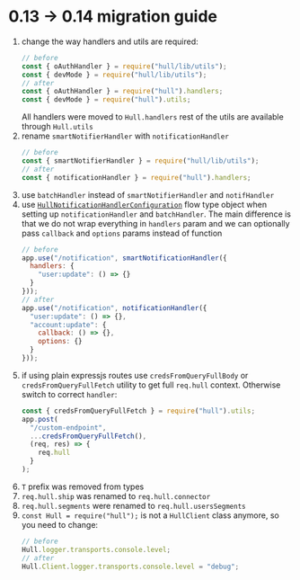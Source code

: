 # 0.13 -> 0.14 migration guide

1. change the way handlers and utils are required:
    ```js
    // before
    const { oAuthHandler } = require("hull/lib/utils");
    const { devMode } = require("hull/lib/utils");
    // after
    const { oAuthHandler } = require("hull").handlers;
    const { devMode } = require("hull").utils;
    ```
    All handlers were moved to `Hull.handlers` rest of the utils are available through `Hull.utils`
2. rename `smartNotifierHandler` with `notificationHandler`
    ```js
    // before
    const { smartNotifierHandler } = require("hull/lib/utils");
    // after
    const { notificationHandler } = require("hull").handlers;
    ```
3. use `batchHandler` instead of `smartNotifierHandler` and `notifHandler`
4. use [`HullNotificationHandlerConfiguration`](src/types.js#L154) flow type object when setting up `notificationHandler` and `batchHandler`. The main difference is that we do not wrap everything in `handlers` param and we can optionally pass `callback` and `options` params instead of function
    ```js
    // before
    app.use("/notification", smartNotificationHandler({
      handlers: {
        "user:update": () => {}
      }
    }));
    // after
    app.use("/notification", notificationHandler({
      "user:update": () => {},
      "account:update": {
        callback: () => {},
        options: {}
      }
    }));
    ```
5. if using plain expressjs routes use `credsFromQueryFullBody` or `credsFromQueryFullFetch` utility to get full `req.hull` context. Otherwise switch to correct `handler`:
    ```js
    const { credsFromQueryFullFetch } = require("hull").utils;
    app.post(
      "/custom-endpoint",
      ...credsFromQueryFullFetch(),
      (req, res) => {
        req.hull
      }
    );
    ```
6. `T` prefix was removed from types
7. `req.hull.ship` was renamed to `req.hull.connector`
8. `req.hull.segments` were renamed to `req.hull.usersSegments`
9. `const Hull = require("hull");` is not a `HullClient` class anymore, so you need to change:
    ```js
    // before
    Hull.logger.transports.console.level;
    // after
    Hull.Client.logger.transports.console.level = "debug";
    ```
